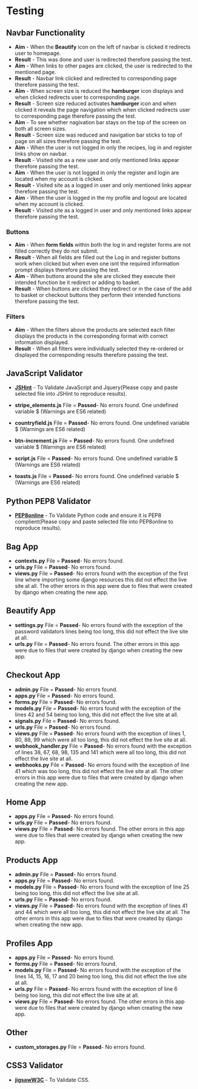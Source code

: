 # Testing 

## Navbar Functionality 

- **Aim** - When the **Beautify** icon on the left of navbar is clicked it redirects user to homepage.
- **Result** - This was done and user is redirected therefore passing the test.
- **Aim** - When links to other pages are clicked, the user is redirected to the mentioned page.
- **Result** - Navbar link clicked and redirected to corresponding page therefore passing the test.
- **Aim** - When screen size is reduced the **hamburger** icon displays and when clicked redirects user to corresponding page.
- **Result** - Screen size reduced activates **hamburger** icon and when clicked it reveals the page navigation which when clicked redirects user to corresponding page 
therefore passing the test.
- **Aim** - To see whether nagivation bar stays on the top of the screen on both all screen sizes.
- **Result** - Screen size was reduced and navigation bar sticks to top of page on all sizes therefore passing the test.
- **Aim** - When the user is not logged in only the recipes, log in and register links show on navbar.
- **Result** - Visited site as a new user and only mentioned links appear therefore passing the test.
- **Aim** - When the user is not logged in only the register and login are located when my account is clicked.
- **Result** - Visited site as a logged in user and only mentioned links appear therefore passing the test.
- **Aim** - When the user is logged in the my profile and logout are located when my account is clicked.
- **Result** - Visited site as a logged in user and only mentioned links appear therefore passing the test.

### Buttons 

- **Aim** - When **form fields** within both the log in and register forms are not filled correctly they do not submit.
- **Result** - When all fields are filled out the Log in and register buttons work when clicked but when even one isnt the required information prompt displays therefore passing the test.
- **Aim** - When buttons around the site are clicked they execute their intended function be it redirect or adding to basket.
- **Result** - When buttons are clicked they redirect or in the case of the add to basket or checkout buttons they perform their intended functions therefore passing the test.

### Filters

- **Aim** - When the filters above the products are selected each filter displays the products in the corresponding format with correct information displayed.
- **Result** - When all filters were individually selected they re-ordered or displayed the corresponding results therefore passing the test.

## JavaScript Validator

- **[JSHint](https://jshint.com/)** - To Validate JavaScript and Jquery(Please copy and paste selected file into JSHint to reproduce results).

- **stripe_elements.js** File = **Passed**- No errors found. One undefined variable $ (Warnings are ES6 related)
- **countryfield.js** File = **Passed**- No errors found. One undefined variable $ (Warnings are ES6 related)
- **btn-increment.js** File = **Passed**- No errors found. One undefined variable $ (Warnings are ES6 related)
- **script.js** File = **Passed**- No errors found. One undefined variable $ (Warnings are ES6 related)
- **toasts.js** File = **Passed**- No errors found. One undefined variable $ (Warnings are ES6 related)

## Python PEP8 Validator

- **[PEP8online](http://pep8online.com/)** - To Validate Python code and ensure it is PEP8 complient(Please copy and paste selected file into PEP8online to reproduce results).

## Bag App
- **contexts.py** File = **Passed**- No errors found.
- **urls.py** File = **Passed**- No errors found.
- **views.py** File = **Passed**- No errors found with the exception of the first line where importing some django resources this did not effect the live site at all.
The other errors in this app were due to files that were created by django when creating the new app.

## Beautify App
- **settings.py** File = **Passed**- No errors found with the exception of the password validators lines  being too long, this did not effect the live site at all.
- **urls.py** File = **Passed**- No errors found.
The other errors in this app were due to files that were created by django when creating the new app.

## Checkout App
- **admin.py** File = **Passed**- No errors found.
- **apps.py** File = **Passed**- No errors found.
- **forms.py** File = **Passed**- No errors found.
- **models.py** File = **Passed**- No errors found with the exception of the lines 42 and 54 being too long, this did not effect the live site at all.
- **signals.py** File = **Passed**- No errors found.
- **urls.py** File = **Passed**- No errors found.
- **views.py** File = **Passed**- No errors found with the exception of lines 1, 80, 88, 99 which were all too long, this did not effect the live site at all.
- **webhook_handler.py** File = **Passed**- No errors found with the exception of lines 38, 67, 68, 98, 135 and 141 which were all too long, this did not effect the live site at all.
- **webhooks.py** File = **Passed**- No errors found with the exception of line 41 which was too long, this did not effect the live site at all.
The other errors in this app were due to files that were created by django when creating the new app.

## Home App
- **apps.py** File = **Passed**- No errors found.
- **urls.py** File = **Passed**- No errors found.
- **views.py** File = **Passed**- No errors found.
The other errors in this app were due to files that were created by django when creating the new app.

## Products App
- **admin.py** File = **Passed**- No errors found.
- **apps.py** File = **Passed**- No errors found.
- **models.py** File = **Passed**- No errors found with the exception of line 25 being too long, this did not effect the live site at all.
- **urls.py** File = **Passed**- No errors found.
- **views.py** File = **Passed**- No errors found with the exception of lines 41 and 44 which were all too long, this did not effect the live site at all.
The other errors in this app were due to files that were created by django when creating the new app.

## Profiles App
- **apps.py** File = **Passed**- No errors found.
- **forms.py** File = **Passed**- No errors found.
- **models.py** File = **Passed**- No errors found with the exception of the lines 14, 15, 16, 17 and 20 being too long, this did not effect the live site at all.
- **urls.py** File = **Passed**- No errors found with the exception of line 6 being too long, this did not effect the live site at all.
- **views.py** File = **Passed**- No errors found.
The other errors in this app were due to files that were created by django when creating the new app.

## Other
- **custom_storages.py** File = **Passed**- No errors found.


## CSS3 Validator 

- **[jigsawW3C](https://jigsaw.w3.org/css-validator/#validate_by_input)** - To Validate CSS.

